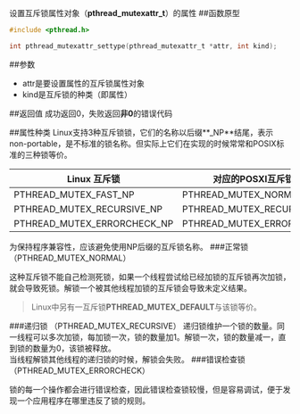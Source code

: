 设置互斥锁属性对象（**pthread_mutexattr_t**）的属性
##函数原型
```c
#include <pthread.h>

int pthread_mutexattr_settype(pthread_mutexattr_t *attr, int kind);
```
##参数
- attr是要设置属性的互斥锁属性对象
- kind是互斥锁的种类（即属性）

##返回值
成功返回0，失败返回**非0**的错误代码

##属性种类
Linux支持3种互斥锁锁，它们的名称以后缀**_NP**结尾，表示non-portable，是不标准的锁名称。但实际上它们在实现的时候常常和POSIX标准的三种锁等价。

|Linux 互斥锁|对应的POSXI互斥锁
|-----|------
|PTHREAD_MUTEX_FAST_NP|PTHREAD_MUTEX_NORMAL
|PTHREAD_MUTEX_RECURSIVE_NP|PTHREAD_MUTEX_RECURSIVE
|PTHREAD_MUTEX_ERRORCHECK_NP|PTHREAD_MUTEX_ERRORCHECK
为保持程序兼容性，应该避免使用NP后缀的互斥锁名称。
###正常锁
（PTHREAD_MUTEX_NORMAL）

这种互斥锁不能自己检测死锁，如果一个线程尝试给已经加锁的互斥锁再次加锁，就会导致死锁。解锁一个被其他线程加锁的互斥锁会导致未定义结果。
>Linux中另有一互斥锁**PTHREAD_MUTEX_DEFAULT**与该锁等价。

###递归锁
（PTHREAD_MUTEX_RECURSIVE）
递归锁维护一个锁的数量。同一线程可以多次加锁，每加锁一次，锁的数量加1。解锁一次，锁的数量减一，直到锁的数量为0，该锁被释放。  
当线程解锁其他线程的递归锁的时候，解锁会失败。
###错误检查锁
（PTHREAD_MUTEX_ERRORCHECK）

锁的每一个操作都会进行错误检查，因此错误检查锁较慢，但是容易调试，便于发现一个应用程序在哪里违反了锁的规则。